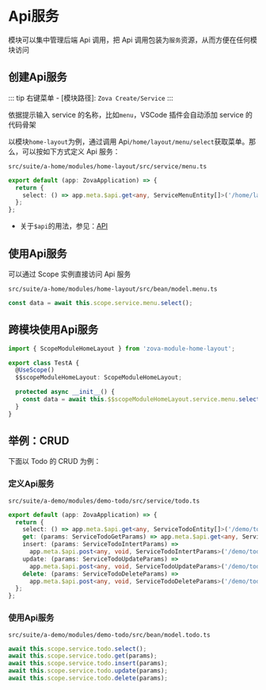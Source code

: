 # Api服务

模块可以集中管理后端 Api 调用，把 Api 调用包装为`服务`资源，从而方便在任何模块访问

## 创建Api服务

::: tip
右键菜单 - [模块路径]: `Zova Create/Service`
:::

依据提示输入 service 的名称，比如`menu`，VSCode 插件会自动添加 service 的代码骨架

以模块`home-layout`为例，通过调用 Api`/home/layout/menu/select`获取菜单。那么，可以按如下方式定义 Api 服务：

`src/suite/a-home/modules/home-layout/src/service/menu.ts`

```typescript
export default (app: ZovaApplication) => {
  return {
    select: () => app.meta.$api.get<any, ServiceMenuEntity[]>('/home/layout/menu/select'),
  };
};
```

- 关于`$api`的用法，参见：[API](../../techniques/api/introduction.md)

## 使用Api服务

可以通过 Scope 实例直接访问 Api 服务

`src/suite/a-home/modules/home-layout/src/bean/model.menu.ts`

```typescript
const data = await this.scope.service.menu.select();
```

## 跨模块使用Api服务

```typescript
import { ScopeModuleHomeLayout } from 'zova-module-home-layout';

export class TestA {
  @UseScope()
  $$scopeModuleHomeLayout: ScopeModuleHomeLayout;

  protected async __init__() {
    const data = await this.$$scopeModuleHomeLayout.service.menu.select();
  }
}
```

## 举例：CRUD

下面以 Todo 的 CRUD 为例：

### 定义Api服务

`src/suite/a-demo/modules/demo-todo/src/service/todo.ts`

```typescript
export default (app: ZovaApplication) => {
  return {
    select: () => app.meta.$api.get<any, ServiceTodoEntity[]>('/demo/todo/select'),
    get: (params: ServiceTodoGetParams) => app.meta.$api.get<any, ServiceTodoEntity>('/demo/todo/get', { params }),
    insert: (params: ServiceTodoIntertParams) =>
      app.meta.$api.post<any, void, ServiceTodoIntertParams>('/demo/todo/insert', params),
    update: (params: ServiceTodoUpdateParams) =>
      app.meta.$api.post<any, void, ServiceTodoUpdateParams>('/demo/todo/update', params),
    delete: (params: ServiceTodoDeleteParams) =>
      app.meta.$api.post<any, void, ServiceTodoDeleteParams>('/demo/todo/delete', params),
  };
};
```

### 使用Api服务

`src/suite/a-demo/modules/demo-todo/src/bean/model.todo.ts`

```typescript
await this.scope.service.todo.select();
await this.scope.service.todo.get(params);
await this.scope.service.todo.insert(params);
await this.scope.service.todo.update(params);
await this.scope.service.todo.delete(params);
```

